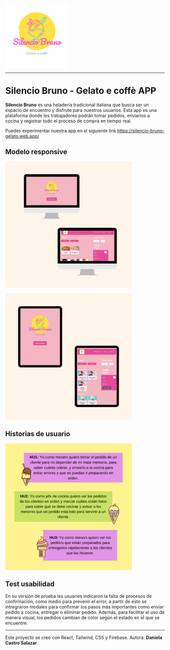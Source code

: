 
<p aling=center> <img src= src/assets/img/logo.png width= 200px> </p>

*** 

# **Silencio Bruno -  Gelato e coffè APP**


 **Silencio Bruno** es una heladería tradicional italiana que busca ser un espacio de encuentro y disfrute para nuestros usuarios. Esta app es una plataforma donde les trabajadores podrán tomar pedidos, enviarlos a cocina y registrar todo el proceso de compra en tiempo real.

 Puedes experimentar nuestra app en el siguiente link https://silencio-bruno-gelato.web.app/


## **Modelo responsive** 

<p aling= center><img src=src/assets/readme-img/desktop.png width= 400px></p>
<p aling= center><img src= src/assets/readme-img/tablet.png width= 400px></p> 

## **Historias de usuario**
<p aling= center><img src=src/assets/readme-img/HU1.png width= 400px></p>

## **Test usabilidad**

En su versión de prueba les usuaries indicaron la falta de procesos de confirmación, como medio para prevenir el error, a partir de esto se intregraron modales para confirmar los pasos más importantes como enviar pedido a cocina, entregar o eliminar pedido. Además, para facilitar el uso de manera visual, los pedidos cambian de color según el estado en el que se encuentre.

***

 Este proyecto se creó con React, Tailwind, CSS y Firebase.
 Autora: **Daniela Castro Salazar**

